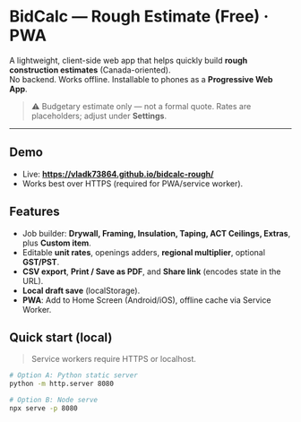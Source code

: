 # BidCalc — Rough Estimate (Free) · PWA

A lightweight, client-side web app that helps quickly build **rough construction estimates** (Canada-oriented).  
No backend. Works offline. Installable to phones as a **Progressive Web App**.

> ⚠️ Budgetary estimate only — not a formal quote. Rates are placeholders; adjust under **Settings**.

---

## Demo
- Live: **https://vladk73864.github.io/bidcalc-rough/**
- Works best over HTTPS (required for PWA/service worker).

## Features
- Job builder: **Drywall, Framing, Insulation, Taping, ACT Ceilings, Extras**, plus **Custom item**.
- Editable **unit rates**, openings adders, **regional multiplier**, optional **GST/PST**.
- **CSV export**, **Print / Save as PDF**, and **Share link** (encodes state in the URL).
- **Local draft save** (localStorage).
- **PWA**: Add to Home Screen (Android/iOS), offline cache via Service Worker.

## Quick start (local)
> Service workers require HTTPS or localhost.
```bash
# Option A: Python static server
python -m http.server 8080

# Option B: Node serve
npx serve -p 8080
